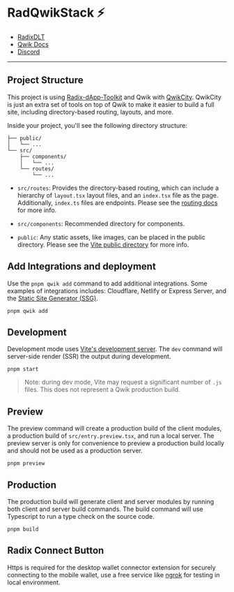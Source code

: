 # RadQwikStack ⚡️

- [RadixDLT](https://radixdlt.com)
- [Qwik Docs](https://qwik.builder.io/)
- [Discord](https://qwik.builder.io/chat)

---

## Project Structure

This project is using [Radix-dApp-Toolkit](https://github.com/radixdlt/radix-dapp-toolkit) and Qwik with [QwikCity](https://qwik.builder.io/qwikcity/overview/). QwikCity is just an extra set of tools on top of Qwik to make it easier to build a full site, including directory-based routing, layouts, and more.

Inside your project, you'll see the following directory structure:

```
├── public/
│   └── ...
└── src/
    ├── components/
    │   └── ...
    └── routes/
        └── ...
```

- `src/routes`: Provides the directory-based routing, which can include a hierarchy of `layout.tsx` layout files, and an `index.tsx` file as the page. Additionally, `index.ts` files are endpoints. Please see the [routing docs](https://qwik.builder.io/qwikcity/routing/overview/) for more info.

- `src/components`: Recommended directory for components.

- `public`: Any static assets, like images, can be placed in the public directory. Please see the [Vite public directory](https://vitejs.dev/guide/assets.html#the-public-directory) for more info.

## Add Integrations and deployment

Use the `pnpm qwik add` command to add additional integrations. Some examples of integrations includes: Cloudflare, Netlify or Express Server, and the [Static Site Generator (SSG)](https://qwik.builder.io/qwikcity/guides/static-site-generation/).

```shell
pnpm qwik add
```

## Development

Development mode uses [Vite's development server](https://vitejs.dev/). The `dev` command will server-side render (SSR) the output during development.

```shell
pnpm start
```

> Note: during dev mode, Vite may request a significant number of `.js` files. This does not represent a Qwik production build.

## Preview

The preview command will create a production build of the client modules, a production build of `src/entry.preview.tsx`, and run a local server. The preview server is only for convenience to preview a production build locally and should not be used as a production server.

```shell
pnpm preview
```

## Production

The production build will generate client and server modules by running both client and server build commands. The build command will use Typescript to run a type check on the source code.

```shell
pnpm build
```

## Radix Connect Button

Https is required for the desktop wallet connector extension for securely connecting to the mobile wallet, use a free service like [ngrok](https://ngrok.com) for testing in local environment.
